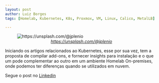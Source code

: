 ```yaml
---
layout: post
author: Luiz Borges
tags: [Homelab, Kubernetes, K8s, Proxmox, VM, Linux, Calico, MetalLB]

---
```


<figure>
  <img
  src="{{ site.url }}/images/DKix6Un55mw.jpg"
  alt="https://unsplash.com/@jplenio">
  <figcaption align = "center"><a href="https://unsplash.com/@jplenio"><i>https://unsplash.com/@jplenio</i></a></figcaption>
</figure>
Iniciando os artigos relacionados ao Kubernetes, esse por sua vez, tem a proposta de compilar add-ons, e fornecer insights para instalação e o que um pode complementar ao outro em um ambiente Homelab On-premises, onde podemos ter diferenças quando se utilizados em nuvem.

Segue o post no 
[Linkedin](https://www.linkedin.com/pulse/homelab-add-ons-essenciais-para-kubernetes-parte-1-borges-ldkvf)